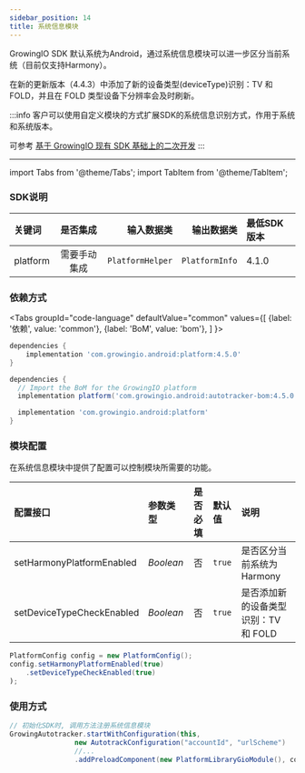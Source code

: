 ```yaml
---
sidebar_position: 14
title: 系统信息模块
---
```


GrowingIO SDK 默认系统为Android，通过系统信息模块可以进一步区分当前系统（目前仅支持Harmony）。

在新的更新版本（4.4.3）中添加了新的设备类型(deviceType)识别：TV 和 FOLD，并且在 FOLD 类型设备下分辨率会及时刷新。

:::info
客户可以使用自定义模块的方式扩展SDK的系统信息识别方式，作用于系统和系统版本。

可参考 [基于 GrowingIO 现有 SDK 基础上的二次开发](/blog/custom%20android%20sdk)
:::

--------
import Tabs from '@theme/Tabs';
import TabItem from '@theme/TabItem';

### SDK说明
| 关键词   | 是否集成|  输入数据类 | 输出数据类 | 最低SDK版本 |
| :------- | :------:   | --:|  ---:| :---|
| platform  | 需要手动集成 |`PlatformHelper` | `PlatformInfo` | 4.1.0 |

### 依赖方式
<Tabs
  groupId="code-language"
  defaultValue="common"
  values={[
    {label: '依赖', value: 'common'},
    {label: 'BoM', value: 'bom'},
  ]
}>

<TabItem value="common">

```groovy
dependencies {
	implementation 'com.growingio.android:platform:4.5.0'
}
```
</TabItem>

<TabItem value="bom">

```groovy
dependencies {
  // Import the BoM for the GrowingIO platform
  implementation platform('com.growingio.android:autotracker-bom:4.5.0')

  implementation 'com.growingio.android:platform'
}
```

</TabItem>
</Tabs>

### 模块配置
在系统信息模块中提供了配置可以控制模块所需要的功能。


| 配置接口                    | 参数类型         | 是否必填 | 默认值 | 说明 
| :-------------------------   | :------         | :----:  |:------  |:------| 
| setHarmonyPlatformEnabled | _Boolean_       | 否      | `true`  | 是否区分当前系统为Harmony  |
| setDeviceTypeCheckEnabled  | _Boolean_ | 否      |  `true`  | 是否添加新的设备类型识别：TV 和 FOLD    |

```java
PlatformConfig config = new PlatformConfig();
config.setHarmonyPlatformEnabled(true)
    .setDeviceTypeCheckEnabled(true)
);
```

### 使用方式

```java
// 初始化SDK时, 调用方法注册系统信息模块
GrowingAutotracker.startWithConfiguration(this,
                new AutotrackConfiguration("accountId", "urlScheme")
                //...
                .addPreloadComponent(new PlatformLibraryGioModule(), config));
```

